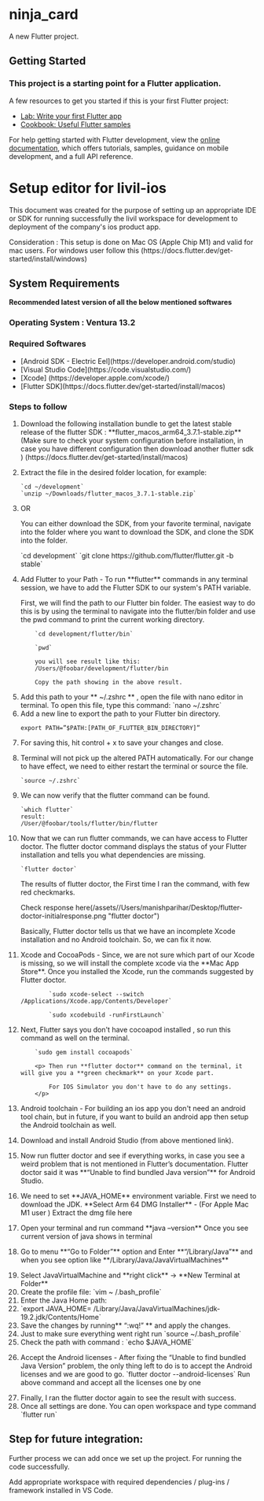# ninja_card

A new Flutter project.

## Getting Started

### This project is a starting point for a Flutter application.

A few resources to get you started if this is your first Flutter project:

- [Lab: Write your first Flutter app](https://docs.flutter.dev/get-started/codelab)
- [Cookbook: Useful Flutter samples](https://docs.flutter.dev/cookbook)

For help getting started with Flutter development, view the
[online documentation](https://docs.flutter.dev/), which offers tutorials,
samples, guidance on mobile development, and a full API reference.

# Setup editor for livil-ios

<p>
This document was created for the purpose of setting up an appropriate IDE or SDK for running successfully the livil workspace for development to deployment of the company's ios product app.
</p>
<p>
Consideration : This setup is done on Mac OS (Apple Chip M1) and valid for mac users. For windows user follow this             (https://docs.flutter.dev/get-started/install/windows)
</p>

## System Requirements

**Recommended latest version of all the below mentioned softwares**

### Operating System :  Ventura 13.2

### Required Softwares

<ul>
<li>[Android SDK - Electric Eel](https://developer.android.com/studio)
</li>
<li>[Visual Studio Code](https://code.visualstudio.com/)
</li>
<li>
[Xcode] (https://developer.apple.com/xcode/)
</li>
<li>
[Flutter SDK](https://docs.flutter.dev/get-started/install/macos)
</li>
</ul>

### Steps to follow

<ol>
  <li><p>Download the following installation bundle to get the latest
    stable release of the flutter SDK :
    **flutter_macos_arm64_3.7.1-stable.zip**
    (Make sure to check your system configuration before
    installation, in case you have different configuration then
    download another flutter sdk )
    (https://docs.flutter.dev/get-started/install/macos)</p>
  </li>
  <li>
      Extract the file in the desired folder location, for example:

    `cd ~/development`
    `unzip ~/Downloads/flutter_macos_3.7.1-stable.zip`
  </li>
  <li>
      OR 
    <p>  You can either download the SDK, from your favorite terminal,
         navigate into the folder where you want to download the SDK, and clone the SDK into the folder.</p>
    `cd development`
    `git clone https://github.com/flutter/flutter.git -b stable`
  </li>
  <li>
      <p> Add Flutter to your Path - To run  **flutter** commands in any terminal session, we have to add the Flutter SDK to our system's PATH variable. </p>
      <p>First, we will find the path to our Flutter bin folder. The easiest way to do this is by using the terminal to navigate into the flutter/bin folder and use the pwd command to print the current working directory.</p>
        
        `cd development/flutter/bin`
        
        `pwd`
        
        you will see result like this:
        /Users/@foobar/development/flutter/bin 
        
        Copy the path showing in the above result.
  
  </li>
  <li>
        Add this path to your ** ~/.zshrc ** , open the file with nano editor in terminal.
        To open this file, type this command:
        `nano ~/.zshrc`
  </li>
   <li>
    Add a new line to export the path to your Flutter bin directory.

    export PATH=”$PATH:[PATH_OF_FLUTTER_BIN_DIRECTORY]”
   </li>
  <li>
    For saving this, hit control + x to save your changes and close.
  </li>
  <li>
    <p>Terminal will not pick up the altered PATH automatically. For our change to have effect, we need to either restart the terminal or source the file.
    </p>           
          
    `source ~/.zshrc`

  </li>
  <li>
    We can now verify that the flutter command can be found.
    
    `which flutter`
    result:
    /User/@foobar/tools/flutter/bin/flutter
  </li>
  <li>
    <p>Now that we can run flutter commands, we can have access to Flutter doctor. The flutter doctor command displays the status of your Flutter installation and tells you what dependencies are missing.</p>
    
    `flutter doctor`
  </li>
        <p>The results of flutter doctor, the First time I ran the command, with few red checkmarks.</p>
       Check response here(/assets//Users/manishparihar/Desktop/flutter-doctor-initialresponse.png "flutter doctor")
        <p>Basically, Flutter doctor tells us that we have an incomplete Xcode installation and no Android toolchain. So, we can fix it now.</p>
  <li>
        <p>Xcode and CocoaPods - Since, we are not sure which part of our Xcode is missing, so we will install the complete xcode via the **Mac App Store**. Once you installed the Xcode, run the commands suggested by Flutter doctor. 
        </p>
        
            `sudo xcode-select --switch /Applications/Xcode.app/Contents/Developer`
            
            `sudo xcodebuild -runFirstLaunch`
  </li>
  <li>
        <p>  Next, Flutter says you don't have cocoapod installed , so run this command as well on the terminal.</p>
        
        `sudo gem install cocoapods`
        
        <p> Then run **flutter doctor** command on the terminal, it will give you a **green checkmark** on your Xcode part.
        
            For IOS Simulator you don't have to do any settings.
        </p>

  </li>
  <li>
        <p>Android toolchain - For building an ios app you don't need an android tool chain, but in future,  if you want to build an android app then setup the Android toolchain as well.</p>
  </li>
  <li>
        Download and install Android Studio (from above mentioned link).
  </li>
  <li>
    <p> Now run flutter doctor and see if everything works, in case you see a weird problem that is not mentioned in Flutter’s documentation. Flutter doctor said it was **“Unable to find bundled Java version”** for Android Studio.</p>

  </li>
  <li>
      <p>We need to set **JAVA_HOME** environment variable. First we need to download the JDK. 
        **Select Arm 64 DMG Installer** - (For Apple Mac M1 user ) Extract the dmg file here</p>
  </li>
  <li>
    <p>Open your terminal and run command
    **java  –version**
    Once you see current version of java shows in terminal </p>
  </li>
   <li>
       <p>Go to menu **“Go to Folder”** option and Enter **“/Library/Java”**  and when you see option like **/Library/Java/JavaVirtualMachines** 
       </p>
   </li>
  <li>Select JavaVirtualMachine and **right click** -> **New Terminal at Folder**
  </li>
  <li>
        Create the profile file: 
                `vim ~ /.bash_profile`
  </li>
  <li>Enter the Java Home path:
  </li>
  <li>
        `export JAVA_HOME= /Library/Java/JavaVirtualMachines/jdk-19.2.jdk/Contents/Home`
  </li>
  <li>
        Save the changes by running** “:wq!” ** and apply the changes.
  </li>
  <li>
        Just to make sure everything went right run
        `source ~/.bash_profile`
  </li>
  <li>Check the path with command : 
            `echo $JAVA_HOME`
  </li>
  <li>
        <p>Accept the Android licenses - After fixing the “Unable to find bundled Java Version” problem, the only thing left to do is to accept the Android licenses and we are good to go.
        `flutter doctor --android-licenses`
        Run above command and accept all the licenses one by one
        </p>
  </li>
  <li>
        Finally, I ran the flutter doctor again to see the result with success.
        
  </li>
  <li>
        Once all settings are done. You can open workspace and type command 
                `flutter run`
</li>
</ol>

## Step for future integration:

<p>
Further process we can add once we set up the project. For running the code successfully.

Add appropriate workspace with required dependencies / plug-ins / framework installed in VS Code.
</p>



    
   
   
   
    
    
    
    
    
